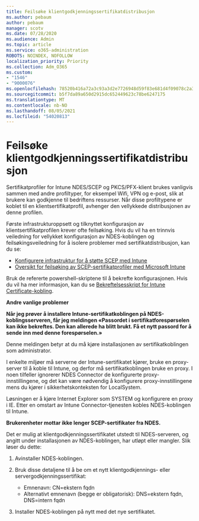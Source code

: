 ```yaml
---
title: Feilsøke klientgodkjenningssertifikatdistribusjon
ms.author: pebaum
author: pebaum
manager: scotv
ms.date: 07/28/2020
ms.audience: Admin
ms.topic: article
ms.service: o365-administration
ROBOTS: NOINDEX, NOFOLLOW
localization_priority: Priority
ms.collection: Adm_O365
ms.custom:
- "1546"
- "9000076"
ms.openlocfilehash: 78520b416a72a3c93a3d2e7726948d59f83e681d4f09078c2a3cefac7bf1db3d
ms.sourcegitcommit: b5f7da89a650d2915dc652449623c78be6247175
ms.translationtype: MT
ms.contentlocale: nb-NO
ms.lasthandoff: 08/05/2021
ms.locfileid: "54020813"
---
```

# <a name="troubleshooting-client-authentication-certificate-deployment"></a>Feilsøke klientgodkjenningssertifikatdistribusjon

Sertifikatprofiler for Intune NDES/SCEP og PKCS/PFX-klient brukes vanligvis sammen med andre profiltyper, for eksempel Wifi, VPN og e-post, slik at brukere kan godkjenne til bedriftens ressurser. Når disse profiltypene er koblet til en klientsertifikatprofil, avhenger den vellykkede distribusjonen av denne profilen.

Første infrastrukturoppsett og tilknyttet konfigurasjon av klientsertifikatprofilen krever ofte feilsøking. Hvis du vil ha en trinnvis veiledning for vellykket konfigurasjon av NDES-koblingen og feilsøkingsveiledning for å isolere problemer med sertifikatdistribusjon, kan du se: 

- [Konfigurere infrastruktur for å støtte SCEP med Intune](https://support.microsoft.com/help/4459540/troubleshoot-ndes-configuration-for-use-with-intune)
- [Oversikt for feilsøking av SCEP-sertifikatprofiler med Microsoft Intune](https://support.microsoft.com/help/4457481/troubleshooting-scep-certificate-profile-deployment-in-intune)

Bruk de refererte powershell-skriptene til å bekrefte konfigurasjonen. Hvis du vil ha mer informasjon, kan du se [Bekreftelsesskript for Intune Certificate-kobling](https://github.com/microsoftgraph/powershell-intune-samples/tree/master/CertificationAuthority).

  
**Andre vanlige problemer**

**Når jeg prøver å installere Intune-sertifikatkoblingen på NDES-koblingsserveren, får jeg meldingen «Passordet i sertifikatforespørselen kan ikke bekreftes. Den kan allerede ha blitt brukt. Få et nytt passord for å sende inn med denne forespørselen.»**  

Denne meldingen betyr at du må kjøre installasjonen av sertifikatkoblingen som administrator.

I enkelte miljøer må serverne der Intune-sertifikatet kjører, bruke en proxy-server til å koble til Intune, og derfor må sertifikatkoblingen bruke en proxy. I noen tilfeller ignorerer NDES Connector de konfigurerte proxy-innstillingene, og det kan være nødvendig å konfigurere proxy-innstillingene mens du kjører i sikkerhetskonteksten for LocalSystem. 
 
Løsningen er å kjøre Internet Explorer som SYSTEM og konfigurere en proxy i IE. Etter en omstart av Intune Connector-tjenesten kobles NDES-koblingen til Intune.

**Brukerenheter mottar ikke lenger SCEP-sertifikater fra NDES.**

Det er mulig at klientgodkjenningssertifikatet utstedt til NDES-serveren, og angitt under installasjonen av NDES-koblingen, har utløpt eller mangler. Slik løser du dette: 
 
1. Avinstaller NDES-koblingen.  
2. Bruk disse detaljene til å be om et nytt klientgodkjennings- eller servergodkjenningssertifikat: 
 
    - Emnenavn: CN=ekstern fqdn  
    - Alternativt emnenavn (begge er obligatorisk): DNS=ekstern fqdn, DNS=intern fqdn 
 
3. Installer NDES-koblingen på nytt med det nye sertifikatet.